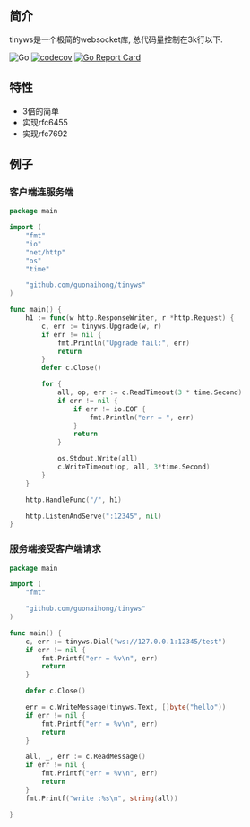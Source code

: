 ## 简介
tinyws是一个极简的websocket库, 总代码量控制在3k行以下.

![Go](https://github.com/guonaihong/tinyws/workflows/Go/badge.svg)
[![codecov](https://codecov.io/gh/guonaihong/tinyws/branch/main/graph/badge.svg)](https://codecov.io/gh/guonaihong/tinyws)
[![Go Report Card](https://goreportcard.com/badge/github.com/guonaihong/tinyws)](https://goreportcard.com/report/github.com/guonaihong/tinyws)

## 特性
* 3倍的简单
* 实现rfc6455
* 实现rfc7692

## 例子
### 客户端连服务端
```go
package main

import (
	"fmt"
	"io"
	"net/http"
	"os"
	"time"

	"github.com/guonaihong/tinyws"
)

func main() {
	h1 := func(w http.ResponseWriter, r *http.Request) {
		c, err := tinyws.Upgrade(w, r)
		if err != nil {
			fmt.Println("Upgrade fail:", err)
			return
		}
		defer c.Close()

		for {
			all, op, err := c.ReadTimeout(3 * time.Second)
			if err != nil {
				if err != io.EOF {
					fmt.Println("err = ", err)
				}
				return
			}

			os.Stdout.Write(all)
			c.WriteTimeout(op, all, 3*time.Second)
		}
	}

	http.HandleFunc("/", h1)

	http.ListenAndServe(":12345", nil)
}

```
### 服务端接受客户端请求
```go
package main

import (
	"fmt"

	"github.com/guonaihong/tinyws"
)

func main() {
	c, err := tinyws.Dial("ws://127.0.0.1:12345/test")
	if err != nil {
		fmt.Printf("err = %v\n", err)
		return
	}

	defer c.Close()

	err = c.WriteMessage(tinyws.Text, []byte("hello"))
	if err != nil {
		fmt.Printf("err = %v\n", err)
		return
	}

	all, _, err := c.ReadMessage()
	if err != nil {
		fmt.Printf("err = %v\n", err)
		return
	}
	fmt.Printf("write :%s\n", string(all))

}

```
